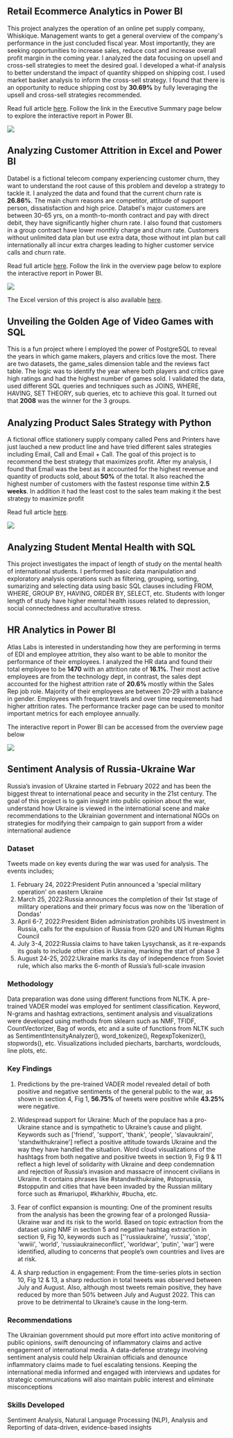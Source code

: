 ## Retail Ecommerce Analytics in Power BI

This project analyzes the operation of an online pet supply company, Whiskique.
Management wants to get a general overview of the company's performance in the 
just concluded fiscal year. Most importantly, they are seeking opportunities to
increase sales, reduce cost and increase overall profit margin in the coming year.
I analyzed the data focusing on upsell and cross-sell strategies to meet the desired 
goal. I developed a what-if analysis to better understand the impact of quantity 
shipped on shipping cost. I used market basket analysis to inform the cross-sell strategy. I found that there is an opportunity to reduce shipping cost by **30.69%** by 
fully leveraging the upsell and cross-sell strategies recommended.

Read full article [here](https://medium.com/@yusufolonade/retail-ecommerce-analytics-in-power-bi-7d1ba0ebb003). Follow the link in the Executive Summary page below to explore the interactive report in Power BI.

[![](Retail_Ecommerce_Analytics_PowerBI/executive_summary.PNG)](https://app.powerbi.com/view?r=eyJrIjoiZmE1ODI4MmItNGQ0NC00MzIyLThiYjEtZWE2YmE0Y2ZhYTgzIiwidCI6ImViNmY1ODUzLTZhODUtNDRjZC1hNGJiLTM3YzhiYjEzOWJjYyJ9)


## Analyzing Customer Attrition in Excel and Power BI

Databel is a fictional telecom company experiencing customer churn, they
want to understand the root cause of this problem and develop a strategy 
to tackle it. I analyzed the data and found that the current churn rate is
**26.86%**. The main churn reasons are competitor, attitude of support person, 
dissatisfaction and high price. Databel's major customers are between 30-65 yrs, 
on a month-to-month contract and pay with direct debit, they have significantly 
higher churn rate. I also found that customers in a group contract have lower 
monthly charge and churn rate. Customers without unlimited data plan but use 
extra data, those without int plan but call internationally all incur extra charges 
leading to higher customer service calls and churn rate. 

Read full article [here](https://medium.com/@yusufolonade/analyzing-customer-attrition-in-excel-and-power-bi-151cf475694f). Follow the link in the overview page below to explore the interactive report in Power BI.

[![](Customer_Churn_Excel_PowerBI/overview_page.PNG)](https://app.powerbi.com/view?r=eyJrIjoiNDQ0MDAzZTctY2E1ZC00MjdhLWEyMDEtMjVjMDE2ZGVjNGZiIiwidCI6ImViNmY1ODUzLTZhODUtNDRjZC1hNGJiLTM3YzhiYjEzOWJjYyJ9)

The Excel version of this project is also available [here](https://github.com/Yusuf-Olonade/DataAnalytics_Projects/blob/main/Customer_Churn_Excel_PowerBI/customer_churn.xlsx).


## Unveiling the Golden Age of Video Games with SQL

This is a fun project where I employed the power of PostgreSQL to reveal the years in 
which game makers, players and critics love the most. There are two datasets, the game_sales 
dimension table and the reviews fact table. The logic was to identify the year where both 
players and critics gave high ratings and had the highest number of games sold. I validated 
the data, used different SQL queries and techniques such as JOINS, WHERE, HAVING, SET THEORY, 
sub queries, etc to achieve this goal. It turned out that **2008** was the winner for the 3 groups.


## Analyzing Product Sales Strategy with Python

A fictional office stationery supply company called Pens and Printers
have just lauched a new product line and have tried different sales strategies
including Email, Call and Email + Call. The goal of this project is to recommend the best strategy that maximizes profit. After my analysis, I found that Email
was the best as it accounted for the highest revenue and quantity of products sold,
about **50%** of the total. It also reached the highest number of customers with 
the fastest response time within **2.5 weeks**. In addition it had the least cost to 
the sales team making it the best strategy to maximize profit

Read full article [here](https://app.datacamp.com/workspace/w/c55bc135-4d23-4fc5-9d7f-c9c273112851/edit).

[![](Product_Sales_Python/sales.png)](https://app.datacamp.com/workspace/w/c55bc135-4d23-4fc5-9d7f-c9c273112851/edit)


## Analyzing Student Mental Health with SQL

This project investigates the impact of length of study on the mental health
of international students. I performed basic data manipulation and exploratory
analysis operations such as filtering, grouping, sorting, sumarizing and 
selecting data using basic SQL clauses including FROM, WHERE, GROUP BY, HAVING,
ORDER BY, SELECT, etc. Students with longer length of study have higher mental
health issues related to depression, social connectedness and acculturative stress.


## HR Analytics in Power BI

Atlas Labs is interested in understanding how they are performing in terms
of EDI and employee attrition, they also want to be able to monitor the 
performance of their employees. I analyzed the HR data and found their
total employee to be **1470** with an attrition rate of **16.1%**. Their most active
employees are from the technology dept, in contrast, the sales dept accounted
for the highest attrition rate of **20.6%** mostly within the Sales Rep job role. 
Majority of their employees are between 20-29 with a balance in gender. 
Employees with frequent travels and over time requirements had higher attrition 
rates. The performance tracker page can be used to monitor important metrics for each 
employee annually.

The interactive report in Power BI can be accessed from the overview page below

[![](HR_Analytics_PowerBI/overview_page.PNG)](https://app.powerbi.com/view?r=eyJrIjoiYTdjODc1NjYtMzc1Ni00OTczLWE4MjgtNTU2YzIwMGRjYjYwIiwidCI6ImViNmY1ODUzLTZhODUtNDRjZC1hNGJiLTM3YzhiYjEzOWJjYyJ9)


## Sentiment Analysis of Russia-Ukraine War

Russia’s invasion of Ukraine started in February 2022 and has been the biggest threat 
to international peace and security in the 21st century. The goal of this project is to gain 
insight into public opinion about the war, understand how Ukraine is viewed in the international 
scene and make recommendations to the Ukrainian government and international NGOs on strategies 
for modifying their campaign to gain support from a wider international audience

### Dataset
Tweets made on key events during the war was used for analysis. The events includes;

1. February 24, 2022:President Putin announced a 'special military operation' on eastern Ukraine
2. March 25, 2022:Russia announces the completion of their 1st stage of military operations and 
their primary focus was now on the 'liberation of Dondas'
3. April 6-7, 2022:President Biden administration prohibits US investment in Russia, calls for 
the expulsion of Russia from G20 and UN Human Rights Council
4. July 3-4, 2022:Russia claims to have taken Lysychansk, as it re-expands its goals to include 
other cities in Ukraine, marking the start of phase 3
5. August 24-25, 2022:Ukraine marks its day of independence from Soviet rule, which also marks 
the 6-month of Russia’s full-scale invasion

### Methodology
Data preparation was done using different functions from NLTK. A pre-trained VADER model was 
employed for sentiment classification. Keyword, N-grams and hashtag extractions, sentiment analysis 
and visualizations were developed using methods from sklearn such as NMF, TFIDF, CountVectorizer, 
Bag of words, etc and a suite of functions from NLTK such as SentimentIntensityAnalyzer(), 
word_tokenize(), RegexpTokenizer(), stopwords(), etc. Visualizations included piecharts, barcharts, 
wordclouds, line plots, etc.

### Key Findings
1. Predictions by the pre-trained VADER model revealed detail of both positive and negative sentiments 
of the general public to the war, as shown in section 4, Fig 1, **56.75%** of tweets were positive while 
**43.25%** were negative.

2. Widespread support for Ukraine: Much of the populace has a pro-Ukraine stance and is sympathetic to 
Ukraine’s cause and plight. Keywords such as ['friend', 'support', 'thank', 'people', 'slavaukraini', 
'standwithukraine'] reflect a positive attitude towards Ukraine and the way they have handled the situation. 
Word cloud visualizations of the hashtags from both negative and positive tweets in section 9, Fig 9 & 11 
reflect a high level of solidarity with Ukraine and deep condemnation and rejection of Russia’s invasion 
and massacre of innocent civilians in Ukraine. It contains phrases like #standwithukraine, #stoprussia, 
#stopputin and cities that have been invaded by the Russian military force such as #mariupol, #kharkhiv, 
#bucha, etc.

3. Fear of conflict expansion is mounting: One of the prominent results from the analysis has been the 
growing fear of a prolonged Russia-Ukraine war and its risk to the world. Based on topic extraction 
from the dataset using NMF in section 5 and negative hashtag extraction in section 9, Fig 10, keywords 
such as [''russiaukraine', 'russia', 'stop', 'wwiii', 'world', 'russiaukraineconflict', 'worldwar', 'putin', 
'war'] were identified, alluding to concerns that people’s own countries and lives are at risk. 

4. A sharp reduction in engagement: From the time-series plots in section 10, Fig 12 & 13, a sharp 
reduction in total tweets was observed between July and August. Also, although most tweets remain 
positive, they have reduced by more than 50% between July and August 2022. This can prove to be 
detrimental to Ukraine’s cause in the long-term.

### Recommendations
The Ukrainian government should put more effort into active monitoring of public opinions, swift 
denouncing of inflammatory claims and active engagement of international media. A data-defense 
strategy involving sentiment analysis could help Ukrainian officials and denounce inflammatory 
claims made to fuel escalating tensions. Keeping the international media informed and engaged 
with interviews and updates for strategic communications will also maintain public interest and 
eliminate misconceptions

### Skills Developed
Sentiment Analysis, Natural Language Processing (NLP), Analysis and Reporting of data-driven, 
evidence-based insights
 



